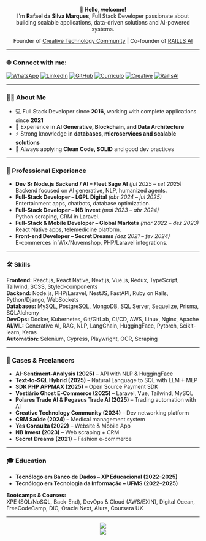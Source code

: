 <p align="center">
  <strong>👋 Hello, welcome!</strong><br>
  I'm <b>Rafael da Silva Marques</b>, Full Stack Developer passionate about building scalable applications, 
  data-driven solutions and AI-powered systems. 
</p>

<p align="center">
  Founder of <a href="https://creativetechnology.com.br/">Creative Technology Community</a> |
  Co-founder of <a href="https://www.raillsai.com/">RAILLS AI</a>
</p>

---

### 🌐 Connect with me:
[![WhatsApp](https://img.shields.io/badge/WhatsApp-25D366?style=for-the-badge&logo=whatsapp&logoColor=white)](https://wa.me/5538998501077)
[![LinkedIn](https://img.shields.io/badge/LinkedIn-0077B5?style=for-the-badge&logo=linkedin&logoColor=white)](https://www.linkedin.com/in/rafaeldeveloperfullstack/)
[![GitHub](https://img.shields.io/badge/GitHub-000?style=for-the-badge&logo=github&logoColor=white)](https://github.com/RafaelMarquesFull)
[![Currículo](https://img.shields.io/badge/CV-orange?style=for-the-badge&logo=readme&logoColor=white)](https://drive.google.com/file/d/1mNcPkbaEjuJiRttMxBvM9zZgHHIBmdcZ/view?usp=sharing)
[![Creative](https://img.shields.io/badge/Creative_Tech_Community-9146FF?style=for-the-badge&logo=githubsponsors&logoColor=white)](https://creativetechnology.com.br/)
[![RaillsAI](https://img.shields.io/badge/RAILLS_AI-000?style=for-the-badge&logo=OpenAI&logoColor=white)](https://www.raillsai.com/)

---

### 🧑‍💻 About Me
- 💻 Full Stack Developer since **2016**, working with complete applications since **2021**  
- 🧠 Experience in **AI Generative, Blockchain, and Data Architecture**  
- ⚡ Strong knowledge in **databases, microservices and scalable solutions**  
- 🚀 Always applying **Clean Code, SOLID** and good dev practices  

---

### 💼 Professional Experience
- **Dev Sr Node.js Backend / AI – Fleet Sage AI** *(jul 2025 – set 2025)*  
  Backend focused on AI generative, NLP, humanized agents.  
- **Full-Stack Developer – LGPL Digital** *(abr 2024 – jul 2025)*  
  Entertainment apps, chatbots, database optimization.  
- **Full-Stack Developer – NB Invest** *(mai 2023 – abr 2024)*  
  Python scraping, CRM in Laravel.  
- **Full-Stack & Mobile Developer – Global Markets** *(mar 2022 – dez 2023)*  
  React Native apps, telemedicine platform.  
- **Front-end Developer – Secret Dreams** *(dez 2021 – fev 2024)*  
  E-commerces in Wix/Nuvemshop, PHP/Laravel integrations.  

---

### 🛠️ Skills
**Frontend:** React.js, React Native, Next.js, Vue.js, Redux, TypeScript, Tailwind, SCSS, Styled-components  
**Backend:** Node.js, PHP/Laravel, NestJS, FastAPI, Ruby on Rails, Python/Django, WebSockets  
**Databases:** MySQL, PostgreSQL, MongoDB, SQL Server, Sequelize, Prisma, SQLAlchemy  
**DevOps:** Docker, Kubernetes, Git/GitLab, CI/CD, AWS, Linux, Nginx, Apache  
**AI/ML:** Generative AI, RAG, NLP, LangChain, HuggingFace, Pytorch, Scikit-learn, Keras  
**Automation:** Selenium, Cypress, Playwright, OCR, Scraping  

---

### 📂 Cases & Freelancers
- **AI-Sentiment-Analysis (2025)** – API with NLP & HuggingFace  
- **Text-to-SQL Hybrid (2025)** – Natural Language to SQL with LLM + MLP  
- **SDK PHP APPMAX (2025)** – Open Source Payment SDK  
- **Vestiário Ghost E-Commerce (2025)** – Laravel, Vue, Tailwind, MySQL  
- **Polares Trade AI & Pegasus Trade AI (2025)** – Trading automation with AI  
- **Creative Technology Community (2024)** – Dev networking platform  
- **CRM Saúde (2024)** – Medical management system  
- **Yes Consulta (2022)** – Website & Mobile App  
- **NB Invest (2023)** – Web scraping + CRM  
- **Secret Dreams (2021)** – Fashion e-commerce  

---

### 🎓 Education
- **Tecnólogo em Banco de Dados – XP Educacional (2022–2025)**  
- **Tecnólogo em Tecnologia da Informação – UFMS (2022–2025)**  

**Bootcamps & Courses:**  
XPE (SQL/NoSQL, Back-End), DevOps & Cloud (AWS/EXIN), Digital Ocean, FreeCodeCamp, DIO, Oracle Next, Alura, Coursera UX  

---

<div align="center">
<img src="https://github-readme-stats.vercel.app/api?username=RafaelMarquesFull&show_icons=true&theme=merko">
<br>
<img src="https://github-readme-stats.vercel.app/api/top-langs/?username=RafaelMarquesFull&theme=merko">
</div>
